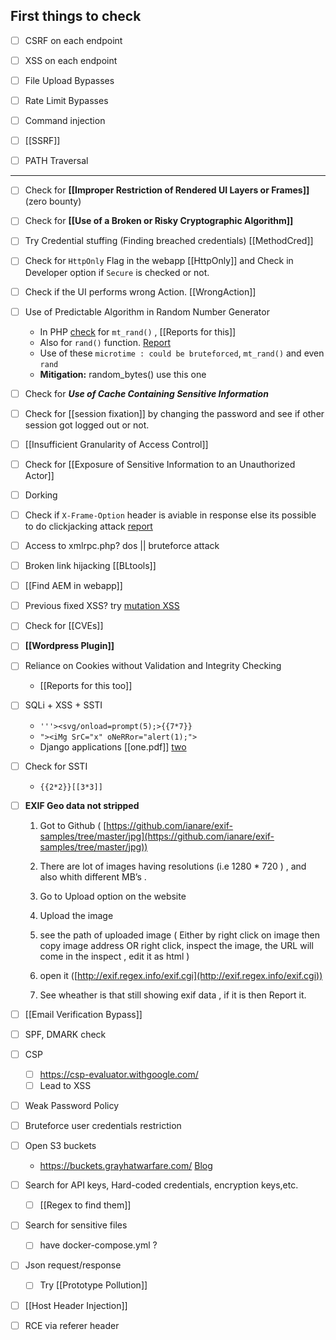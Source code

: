 ## First things to check
- [ ] CSRF on each endpoint
- [ ] XSS on each endpoint
- [ ] File Upload Bypasses
- [ ] Rate Limit Bypasses 
- [ ] Command injection
- [ ] [[SSRF]]
- [ ] PATH Traversal


-----
- [ ] Check for **[[Improper Restriction of Rendered UI Layers or Frames]]** (zero bounty)
- [ ] Check for **[[Use of a Broken or Risky Cryptographic Algorithm]]**
- [ ] Try Credential stuffing (Finding breached credentials) [[MethodCred]]
- [ ] Check for `HttpOnly` Flag in the webapp [[HttpOnly]] and Check in Developer option if `Secure` is checked or not.
- [ ] Check if the UI performs wrong Action. [[WrongAction]]
- [ ] Use of Predictable Algorithm in Random Number Generator
	- In PHP [check](https://www.ambionics.io/blog/php-mt-rand-prediction) for `mt_rand()` , [[Reports for this]]
	- Also for `rand()` function. [Report](https://www.huntr.dev/bounties/1624974055573-w7corp/easywechat/)
	- Use of these `microtime : could be bruteforced`, `mt_rand()` and even `rand`
	- **Mitigation:** random_bytes() use this one

- [ ] Check for ***Use of Cache Containing Sensitive Information***
- [ ] Check for [[session fixation]] by changing the password and see if other session got logged out or not.
- [ ] [[Insufficient Granularity of Access Control]]
- [ ] Check for [[Exposure of Sensitive Information to an Unauthorized Actor]]
- [ ] Dorking

- [ ] Check if `X-Frame-Option` header is aviable in response else its possible to do clickjacking attack [report](https://www.huntr.dev/bounties/872e57e6-f7ab-4f9b-aa0c-209c8a3f499e/)
- [ ] Access to xmlrpc.php? dos || bruteforce attack
- [ ] Broken link hijacking [[BLtools]]
- [ ] [[Find AEM in webapp]]
- [ ] Previous fixed XSS? try [mutation XSS](https://www.acunetix.com/blog/web-security-zone/mutation-xss-in-google-search/)
- [ ] Check for [[CVEs]]
- [ ] **[[Wordpress Plugin]]**


- [ ] Reliance on Cookies without Validation and Integrity Checking
	- [[Reports for this too]]

- [ ] SQLi + XSS + SSTI
	- `'''><svg/onload=prompt(5);>{{7*7}}`
	- ``"><iMg SrC="x" oNeRRor="alert(1);">``
	- Django applications [[one.pdf]] [two](https://blog.cobalt.io/a-pentesters-guide-to-server-side-template-injection-ssti-c5e3998eae68)

- [ ] Check for SSTI
	- `{{2*2}}[[3*3]]`
- [ ] **EXIF Geo data not stripped**
	1.  Got to Github ( [https://github.com/ianare/exif-samples/tree/master/jpg](https://github.com/ianare/exif-samples/tree/master/jpg))  
	1.  There are lot of images having resolutions (i.e 1280 \* 720 ) , and also whith different MB’s .  
	1.  Go to Upload option on the website  
	1.  Upload the image
	1.  see the path of uploaded image ( Either by right click on image then copy image address OR right click, inspect the image, the URL will come in the inspect , edit it as html )  
	1.  open it ([http://exif.regex.info/exif.cgi](http://exif.regex.info/exif.cgi))  
    
	7.  See wheather is that still showing exif data , if it is then Report it.


- [ ] [[Email Verification Bypass]]
- [ ] SPF, DMARK check
- [ ] CSP 
	- [ ] https://csp-evaluator.withgoogle.com/
	- [ ] Lead to XSS

- [ ] Weak Password Policy
- [ ] Bruteforce user credentials restriction
- [ ] Open S3 buckets
	- https://buckets.grayhatwarfare.com/ [Blog](https://mikey96.medium.com/cloud-based-storage-misconfigurations-critical-bounties-361647f78a29)

- [ ] Search for API keys, Hard-coded credentials, encryption keys,etc.
	- [ ] [[Regex to find them]]
- [ ] Search for sensitive files 
	- [ ] have docker-compose.yml ?

- [ ] Json request/response
	- [ ] Try [[Prototype Pollution]]

- [ ] [[Host Header Injection]]
- [ ] RCE via referer header